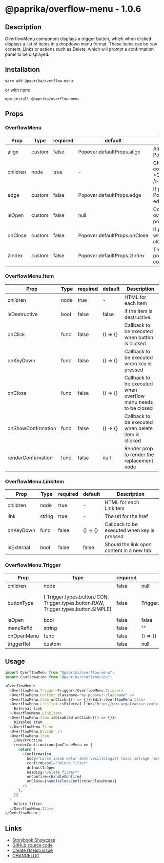 <!-- start: Autogenerated - do not modify -->

# @paprika/overflow-menu - 1.0.6

## Description

OverflowMenu component displays a trigger button, which when clicked displays a list of items in a dropdown menu format. These items can be raw content, Links or actions such as Delete, which will prompt a confirmation panel to be displayed.

## Installation

```
yarn add @paprika/overflow-menu
```

or with npm:

```
npm install @paprika/overflow-menu
```

## Props

### OverflowMenu

| Prop     | Type   | required | default                      | Description                                                  |
| -------- | ------ | -------- | ---------------------------- | ------------------------------------------------------------ |
| align    | custom | false    | Popover.defaultProps.align   | Alignment of the Popover                                     |
| children | node   | true     | -                            | Children should consist of <OverflowMenu.Item />             |
| edge     | custom | false    | Popover.defaultProps.edge    | If provided, will align Popover to specified edge of Trigger |
| isOpen   | custom | false    | null                         | Control if the overflow menu popover open.                   |
| onClose  | custom | false    | Popover.defaultProps.onClose | If provided, will fire when the Popover is closed            |
| zIndex   | custom | false    | Popover.defaultProps.zIndex  | The z-index for the popover / confirmation                   |

### OverflowMenu.Item

| Prop               | Type | required | default  | Description                                                   |
| ------------------ | ---- | -------- | -------- | ------------------------------------------------------------- |
| children           | node | true     | -        | HTML for each item                                            |
| isDestructive      | bool | false    | false    | If the item is destructive.                                   |
| onClick            | func | false    | () => {} | Callback to be executed when button is clicked                |
| onKeyDown          | func | false    | () => {} | Callback to be executed when key is pressed                   |
| onClose            | func | false    | () => {} | Callback to be executed when overflow menu needs to be closed |
| onShowConfirmation | func | false    | () => {} | Callback to be executed when delete item is clicked           |
| renderConfirmation | func | false    | null     | Render prop to render the replacement node                    |

### OverflowMenu.LinkItem

| Prop       | Type   | required | default  | Description                                 |
| ---------- | ------ | -------- | -------- | ------------------------------------------- |
| children   | node   | true     | -        | HTML for each LinkItem                      |
| link       | string | true     | -        | The url for the href                        |
| onKeyDown  | func   | false    | () => {} | Callback to be executed when key is pressed |
| isExternal | bool   | false    | false    | Should the link open content in a new tab   |

### OverflowMenu.Trigger

| Prop       | Type                                                                                | required | default                     | Description                         |
| ---------- | ----------------------------------------------------------------------------------- | -------- | --------------------------- | ----------------------------------- |
| children   | node                                                                                | false    | null                        |                                     |
| buttonType | [ Trigger.types.button.ICON, Trigger.types.button.RAW, Trigger.types.button.SIMPLE] | false    | Trigger.types.button.SIMPLE | Determine the styling of the button |
| isOpen     | bool                                                                                | false    | false                       |                                     |
| menuRefId  | string                                                                              | false    | ""                          |                                     |
| onOpenMenu | func                                                                                | false    | () => {}                    |                                     |
| triggerRef | custom                                                                              | false    | null                        |                                     |

<!-- end: Autogenerated - do not modify -->
<!-- content -->

## Usage

```js
import OverflowMenu from "@paprika/overflow-menu";
import Confirmation from "@paprika/confirmation";

<OverflowMenu>
  <OverflowMenu.Trigger>Trigger</OverflowMenu.Trigger>
  <OverflowMenu.Content className="my-popover-classname" />
  <OverflowMenu.Item onClick={() => {}}>Edit</OverflowMenu.Item>
  <OverflowMenu.LinkItem isExternal link="http://www.wegalvanize.com">
    External link
  </OverflowMenu.LinkItem>
  <OverflowMenu.Item isDisabled onClick={() => {}}>
    Disabled Item
  </OverflowMenu.Item>
  <OverflowMenu.Divider />
  <OverflowMenu.Item
    isDestructive
    renderConfirmation={onCloseMenu => {
      return (
        <Confirmation
          body="Lorem ipsum dolor amet vexillologist tacos selvage narwhal butcher twee ethical hot chicken."
          confirmLabel="Delete filter"
          defaultIsOpen
          heading="Delete filter?"
          onConfirm={handleConfirm}
          onClose={handleCloseConfirm(onCloseMenu)}
        />
      );
    }}
  >
    Delete filter
  </OverflowMenu.Item>
</OverflowMenu>;
```

<!-- eoContent -->

## Links

- [Storybook Showcase](https://paprika.highbond.com/?path=/story/buttons-overflowmenu--showcase)
- [GitHub source code](https://github.com/acl-services/paprika/tree/master/packages/OverflowMenu/src)
- [Create GitHub issue](https://github.com/acl-services/paprika/issues/new?label=[]&title=@paprika/overflow-menu%20[help]:%20your%20short%20description&body=%0A%23%20Help%20wanted%0A%0A%23%23%20Please%20write%20your%20question.%0A*A%20clear%20and%20concise%20description%20of%20what%20the%20question%20is*%0A%0A%23%23%20Additional%20context%0A*Add%20any%20other%20context%20or%20screenshots%20about%20your%20question%20here.*%0A)
- [CHANGELOG](https://github.com/acl-services/paprika/tree/master/packages/OverflowMenu/CHANGELOG.md)
